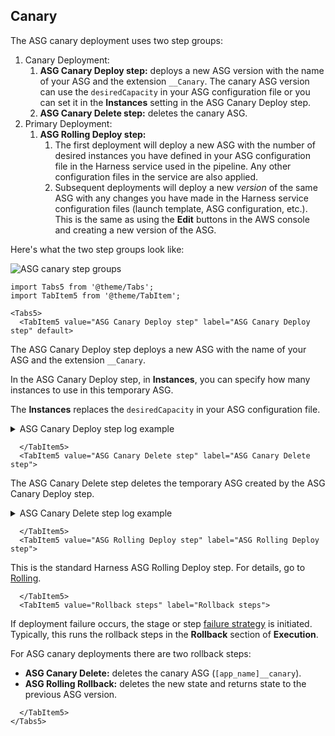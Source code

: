 ## Canary

The ASG canary deployment uses two step groups:

1. Canary Deployment:
   1. **ASG Canary Deploy step:** deploys a new ASG version with the name of your ASG and the extension `__Canary`. The canary ASG version can use the `desiredCapacity` in your ASG configuration file or you can set it in the **Instances** setting in the ASG Canary Deploy step.
   2. **ASG Canary Delete step:** deletes the canary ASG.
2. Primary Deployment:
   1. **ASG Rolling Deploy step:**
      1. The first deployment will deploy a new ASG with the number of desired instances you have defined in your ASG configuration file in the Harness service used in the pipeline. Any other configuration files in the service are also applied.
      2. Subsequent deployments will deploy a new *version* of the same ASG with any changes you have made in the Harness service configuration files (launch template, ASG configuration, etc.). This is the same as using the **Edit** buttons in the AWS console and creating a new version of the ASG.

Here's what the two step groups look like:

![ASG canary step groups](static/22f0a4be013dcf977b67e4f645941ce03ea5f63e6d9225a28f5efa383b5b5bdc.png)  


```mdx-code-block
import Tabs5 from '@theme/Tabs';
import TabItem5 from '@theme/TabItem';
```
```mdx-code-block
<Tabs5>
  <TabItem5 value="ASG Canary Deploy step" label="ASG Canary Deploy step" default>
```

The ASG Canary Deploy step deploys a new ASG with the name of your ASG and the extension `__Canary`. 

In the ASG Canary Deploy step, in **Instances**, you can specify how many instances to use in this temporary ASG. 

The **Instances** replaces the `desiredCapacity` in your ASG configuration file.

<details>
<summary>ASG Canary Deploy step log example</summary>

```json
Getting Asg demo-asg2__Canary
Creating launchTemplate demo-asg2__Canary
Created launchTemplate demo-asg2__Canary successfully
Getting Asg demo-asg2__Canary
Creating Asg demo-asg2__Canary
Waiting for Asg demo-asg2__Canary to reach steady state
Polling every 20 seconds
Getting Asg demo-asg2__Canary
Getting Asg demo-asg2__Canary
0/1 instances are healthy
Getting Asg demo-asg2__Canary
1/1 instances are healthy
Created Asg demo-asg2__Canary successfully
Getting Asg demo-asg2__Canary
Deployment Finished Successfully
```

</details>


```mdx-code-block
  </TabItem5>
  <TabItem5 value="ASG Canary Delete step" label="ASG Canary Delete step">
```

The ASG Canary Delete step deletes the temporary ASG created by the ASG Canary Deploy step.

<details>
<summary>ASG Canary Delete step log example</summary>

```json
Getting Asg demo-asg2__Canary
Deleting Asg demo-asg2__Canary
Waiting for deletion of Asg demo-asg2__Canary to complete
Polling every 20 seconds
Checking if Asg `demo-asg2__Canary` is deleted
Getting Asg demo-asg2__Canary
Checking if Asg `demo-asg2__Canary` is deleted
Getting Asg demo-asg2__Canary
Checking if Asg `demo-asg2__Canary` is deleted
Getting Asg demo-asg2__Canary
Checking if Asg `demo-asg2__Canary` is deleted
Getting Asg demo-asg2__Canary
Deleted Asg demo-asg2__Canary successfully
Deletion Finished Successfully
```
</details>


```mdx-code-block
  </TabItem5>
  <TabItem5 value="ASG Rolling Deploy step" label="ASG Rolling Deploy step">
```

This is the standard Harness ASG Rolling Deploy step. For details, go to [Rolling](#rolling).


```mdx-code-block
  </TabItem5>
  <TabItem5 value="Rollback steps" label="Rollback steps">
```

If deployment failure occurs, the stage or step [failure strategy](../../../platform/Pipelines/8_Pipelines/../../8_Pipelines/define-a-failure-strategy-on-stages-and-steps.md) is initiated. Typically, this runs the rollback steps in the **Rollback** section of **Execution**.

For ASG canary deployments there are two rollback steps:

- **ASG Canary Delete:** deletes the canary ASG (`[app_name]__canary`). 
- **ASG Rolling Rollback:** deletes the new state and returns state to the previous ASG version.

```mdx-code-block
  </TabItem5>
</Tabs5>
```

